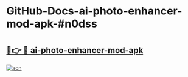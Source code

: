 # GitHub-Docs-ai-photo-enhancer-mod-apk-#n0dss

# <h2><a href="https://andorid.site?title=ai-photo-enhancer-mod-apk&ref=07A">🔗👉 🔴 ai-photo-enhancer-mod-apk</a></h2>

[![acn](https://github.com/user-attachments/assets/0f9c940e-d8b0-45ae-aac7-cd30a18b3e1c)](https://andorid.site?title=ai-photo-enhancer-mod-apk&ref=07A)

